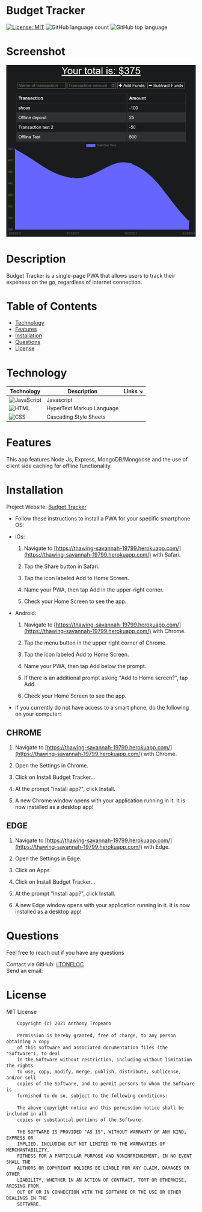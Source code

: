 
# Budget Tracker  
[![License: MIT](https://img.shields.io/badge/License-MIT-yellow.svg)](https://opensource.org/licenses/MIT) ![GitHub language count](https://img.shields.io/github/languages/count/iiTONELOC/budget-tracker?style=flat-square) ![GitHub top language](https://img.shields.io/github/languages/top/iiTONELOC/budget-tracker?style=flat-square)

# Screenshot
![Budget Tracker](Screenshot.png)

# Description
Budget Tracker is a single-page PWA that allows users to track their expenses on the go, regardless of internet connection. 

# Table of Contents

* [Technology](#technology)  
* [Features](#features)  
* [Installation](#installation)   
* [Questions](#questions)  
* [License](#license)



# Technology 
| Technology | Description                        |Links ↘️ |
| ---------- | -----------------------------------| ------|  
| ![JavaScript](https://shields.io/static/v1?label=JavaScript&message=81.5%&color=yellow&style=flat-square) | Javascript | []() |
| ![HTML](https://shields.io/static/v1?label=HTML&message=14.3%&color=orange&style=flat-square) | HyperText Markup Language | []() |
| ![CSS](https://shields.io/static/v1?label=CSS&message=4.2%&color=rebeccapurple&style=flat-square) | Cascading Style Sheets | []() |

# Features
This app features Node Js, Express, MongoDB/Mongoose and the use of client side caching for offline functionality.

# Installation  
Project Website: [Budget Tracker](https://thawing-savannah-19799.herokuapp.com/) 
* Follow these instructions to install a PWA for your specific smartphone OS:

* iOs:

  1. Navigate to [https://thawing-savannah-19799.herokuapp.com/](https://thawing-savannah-19799.herokuapp.com/) with Safari.

  2. Tap the Share button in Safari.

  3. Tap the icon labeled Add to Home Screen.

  4. Name your PWA, then tap Add in the upper-right corner.

  5. Check your Home Screen to see the app.

* Android:

  1. Navigate to [https://thawing-savannah-19799.herokuapp.com/](https://thawing-savannah-19799.herokuapp.com/) with Chrome.

  2. Tap the menu button in the upper right corner of Chrome.

  3. Tap the icon labeled Add to Home Screen.

  4. Name your PWA, then tap Add below the prompt.

  5. If there is an additional prompt asking "Add to Home screen?", tap Add.

  6. Check your Home Screen to see the app.

* If you currently do not have access to a smart phone, do the following on your computer:
## CHROME

  1. Navigate to [https://thawing-savannah-19799.herokuapp.com/](https://thawing-savannah-19799.herokuapp.com/) with Chrome.

  2. Open the Settings in Chrome.
  
  3. Click on Install Budget Tracker...

  4. At the prompt "Install app?", click Install.

  5. A new Chrome window opens with your application running in it. It is now installed as a desktop app!

 ## EDGE

  1. Navigate to [https://thawing-savannah-19799.herokuapp.com/](https://thawing-savannah-19799.herokuapp.com/) with Edge.

  2. Open the Settings in Edge.

  3. Click on Apps
  
  4. Click on Install Budget Tracker...

  5. At the prompt "Install app?", click Install.

  6. A new Edge window opens with your application running in it. It is now installed as a desktop app!


# Questions
Feel free to reach out if you have any questions

Contact via GitHub: [iiTONELOC](https://github.com/iiTONELOC)  
Send an email: [](mailto:)

# License
MIT License

        Copyright (c) 2021 Anthony Tropeano
        
        Permission is hereby granted, free of charge, to any person obtaining a copy
        of this software and associated documentation files (the "Software"), to deal
        in the Software without restriction, including without limitation the rights
        to use, copy, modify, merge, publish, distribute, sublicense, and/or sell
        copies of the Software, and to permit persons to whom the Software is
        furnished to do so, subject to the following conditions:
        
        The above copyright notice and this permission notice shall be included in all
        copies or substantial portions of the Software.
        
        THE SOFTWARE IS PROVIDED "AS IS", WITHOUT WARRANTY OF ANY KIND, EXPRESS OR
        IMPLIED, INCLUDING BUT NOT LIMITED TO THE WARRANTIES OF MERCHANTABILITY,
        FITNESS FOR A PARTICULAR PURPOSE AND NONINFRINGEMENT. IN NO EVENT SHALL THE
        AUTHORS OR COPYRIGHT HOLDERS BE LIABLE FOR ANY CLAIM, DAMAGES OR OTHER
        LIABILITY, WHETHER IN AN ACTION OF CONTRACT, TORT OR OTHERWISE, ARISING FROM,
        OUT OF OR IN CONNECTION WITH THE SOFTWARE OR THE USE OR OTHER DEALINGS IN THE
        SOFTWARE.
        
